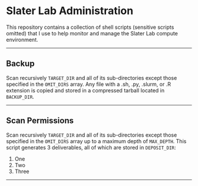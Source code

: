 # Slater Lab Administration

This repository contains a collection of shell scripts (sensitive scripts omitted) that I use to help monitor and manage the Slater Lab compute environment.

---

## Backup
 
Scan recursively `TARGET_DIR` and all of its sub-directories except those specified in the `OMIT_DIRS` array. Any file with a .sh, .py, .slurm, or .R extension is copied and stored in a compressed tarball located in `BACKUP_DIR`.

---

## Scan Permissions

Scan recursively `TARGET_DIR` and all of its sub-directories except those specified in the `OMIT_DIRS` array up to a maximum depth of `MAX_DEPTH`. This script generates 3 deliverables, all of which are stored in `DEPOSIT_DIR`:

1) One
2) Two
3) Three

---
